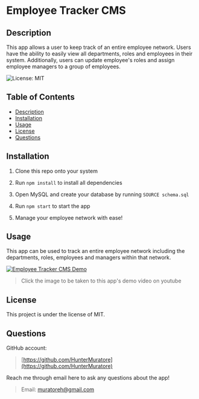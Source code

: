 # Employee Tracker CMS

## Description

This app allows a user to keep track of an entire employee network. Users have the ability to easily view all departments, roles and employees in their system.
Additionally, users can update employee's roles and assign employee managers to a group of employees.

![License: MIT](https://img.shields.io/badge/License-MIT-yellow.svg)

## Table of Contents

- [Description](#description)
- [Installation](#installation)
- [Usage](#usage)
- [License](#license)
- [Questions](#questions)

## Installation

1. Clone this repo onto your system

2. Run `npm install` to install all dependencies

3. Open MySQL and create your database by running `SOURCE schema.sql`

4. Run `npm start` to start the app

5. Manage your employee network with ease!

## Usage

This app can be used to track an entire employee network including the departments, roles, employees and managers within that network.

[![Employee Tracker CMS Demo](https://img.youtube.com/vi/_p4VuwSBbm4/maxresdefault.jpg)](https://youtu.be/watch?v=_p4VuwSBbm4)
>Click the image to be taken to this app's demo video on youtube

## License

This project is under the license of MIT.

## Questions

GitHub account:

>[https://github.com/HunterMuratore](https://github.com/HunterMuratore)

Reach me through email here to ask any questions about the app!

>Email: [muratoreh@gmail.com](mailto:muratoreh@gmail.com)
